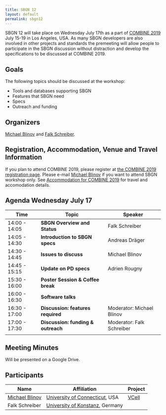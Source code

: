 ```yaml
---
title: SBGN 12
layout: default
permalink: sbgn12
---
```


SBGN 12 will take place on Wednesday July 17th as a part of [COMBINE 2019](http://co.mbine.org/events/COMBINE_2019) July 15-19 in Los Angeles, USA. As many SBGN developers are also involved in other projects and standards the premeeting will allow people to participate in the SBGN discussion without distraction and develop the specifications to be discussed at COMBINE 2019.

## Goals
The following topics should be discussed at the workshop:
<ul>
  <li> Tools and databases supporting SBGN</li>
  <li> Features that SBGN need</li>
  <li> Specs</li>
  <li> Outreach and funding</li>
</ul>

## Organizers
<a href="https://health.uconn.edu/blinov-lab/">Michael Blinov</a> and  <a href="https://www.cls.uni-konstanz.de/">Falk Schreiber</a>.

## Registration, Accommodation, Venue and Travel Information

If you plan to attend COMBINE 2019, please register at [the COMBINE 2019 registration page](http://co.mbine.org/events/COMBINE_2019#Registration). Please e-mail <a href="mailto:blinov@uchc.edu">Michael Blinov</a> if you want to attend SBGN workshop only. See [Accommodation for COMBINE 2019](http://co.mbine.org/events/COMBINE_2019/COMBINE2019_Travel) for travel and accomodation details.


## Agenda Wednesday July 17

| Time              | Topic                                                 | Speaker                         |
|-------------------|-------------------------------------------------------|---------------------------------|
| 14:00 - 14:05     | **SBGN Overview and Status**                          | Falk Schreiber                |
| 14:05 - 14:30     | **Introduction to SBGN specs**                        | Andreas Dräger              |
| 14:30 - 14:45     | **Issues to discuss**                                 | Michael Blinov              |
| 14:45 - 15:15     | **Update on PD specs**                                | Adrien Rougny                |   
| 15:30 - 16:00     | **Poster Session & Coffee break**                     |                              |
| 16:00 - 16:30     | **Software talks**                                                                   |                 
| 16:30 - 17:00     | **Discussion: features required**                     | Moderator: Michael Blinov     |
| 17:00 - 17:30     | **Discussion: funding & outreach**                    | Moderator: Falk Schreiber     |
||

## Meeting Minutes

Will be presented on a Google Drive.

## Participants

| Name               | Affiliation                               | Project                         |
|--------------------|-------------------------------------------|---------------------------------|
| <a href="https://health.uconn.edu/blinov-lab/">Michael Blinov</a>     | <a href="https://health.uconn.edu">University of Connecticut</a>, USA              | <a href="http://vcell.org">VCell</a>                |
| Falk Schreiber     |   <a href="https://www.cls.uni-konstanz.de/">University of Konstanz</a>, Germany         |               |




